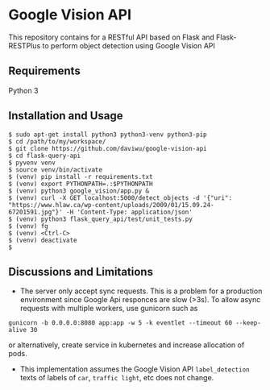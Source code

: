 # Google Vision API

This repository contains for a RESTful API based on Flask and Flask-RESTPlus to perform object detection using Google Vision API

## Requirements
Python 3

## Installation and Usage

```
$ sudo apt-get install python3 python3-venv python3-pip
$ cd /path/to/my/workspace/
$ git clone https://github.com/daviwu/google-vision-api
$ cd flask-query-api
$ pyvenv venv
$ source venv/bin/activate
$ (venv) pip install -r requirements.txt
$ (venv) export PYTHONPATH=.:$PYTHONPATH
$ (venv) python3 google_vision/app.py &
$ (venv) curl -X GET localhost:5000/detect_objects -d '{"uri": "https://www.hlaw.ca/wp-content/uploads/2009/01/15.09.24-67201591.jpg"}' -H 'Content-Type: application/json'
$ (venv) python3 flask_query_api/test/unit_tests.py
$ (venv) fg
$ (venv) <Ctrl-C>
$ (venv) deactivate
$
```

## Discussions and Limitations

* The server only accept sync requests. This is a problem for a production environment since Google Api responces are slow (>3s). To allow async requests with multiple workers, use gunicorn such as
```
gunicorn -b 0.0.0.0:8080 app:app -w 5 -k eventlet --timeout 60 --keep-alive 30
```
or alternatively, create service in kubernetes and increase allocation of pods.

* This implementation assumes the Google Vision API `label_detection` texts of labels of `car`, `traffic light`, etc does not change.


